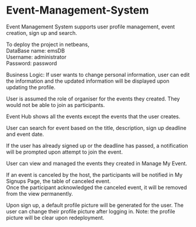 # Event-Management-System
Event Management System supports user profile management, event creation, sign up and search.

To deploy the project in netbeans,  
DataBase name: emsDB  
Username: administrator  
Password: password  

Business Logic:
If user wants to change personal information, user can edit the information and the updated information will be displayed upon updating the profile.  

User is assumed the role of organiser for the events they created. They would not be able to join as participants.  

Event Hub shows all the events except the events that the user creates.  

User can search for event based on the title, description, sign up deadline and event date.  

If the user has already signed up or the deadline has passed, a notification will be prompted upon attempt to join the event.  

User can view and managed the events they created in Manage My Event.  

If an event is canceled by the host, the participants will be notified in My Signups Page, the table of canceled event.  
Once the participant acknowledged the canceled event, it will be removed from the view permanently.  

Upon sign up, a default profile picture will be generated for the user. The user can change their profile picture after logging in. Note: the profile picture will be clear upon redeployment.
